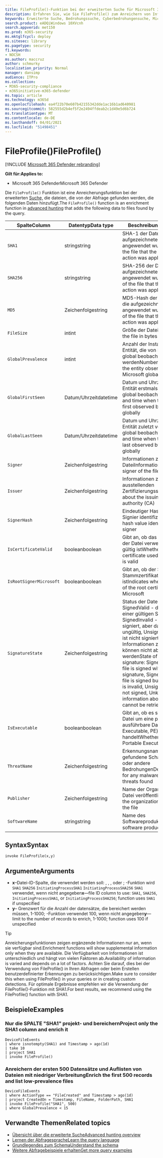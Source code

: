 ```yaml
---
title: FileProfile()-Funktion bei der erweiterten Suche für Microsoft 365 Defender
description: Erfahren Sie, wie Sie FileProfile() zum Anreichern von Informationen zu Dateien in Ihren erweiterten Suchergebnissen verwenden.
keywords: Erweiterte Suche, Bedrohungssuche, Cyberbedrohungensuche, Microsoft Threat Protection, microsoft 365, mtp, m365, Suche, Abfrage, Telemetrie, Schemareferenz, Kusto, FileProfile, Dateiprofil, Funktion, Bereicherung
search.product: eADQiWindows 10XVcnh
search.appverid: met150
ms.prod: m365-security
ms.mktglfcycl: deploy
ms.sitesec: library
ms.pagetype: security
f1.keywords:
- NOCSH
ms.author: maccruz
author: schmurky
localization_priority: Normal
manager: dansimp
audience: ITPro
ms.collection:
- M365-security-compliance
- m365initiative-m365-defender
ms.topic: article
ms.technology: m365d
ms.openlocfilehash: ea4f22b70e607b42155342dde1ac16b1ad640981
ms.sourcegitcommit: 582555d2b4ef5f2e2494ffdeab2c1d49e5d6b724
ms.translationtype: MT
ms.contentlocale: de-DE
ms.lasthandoff: 04/01/2021
ms.locfileid: "51498451"
---
```

# <a name="fileprofile"></a><span data-ttu-id="0de69-104">FileProfile()</span><span class="sxs-lookup"><span data-stu-id="0de69-104">FileProfile()</span></span>

[!INCLUDE [Microsoft 365 Defender rebranding](../includes/microsoft-defender.md)]


<span data-ttu-id="0de69-105">**Gilt für:**</span><span class="sxs-lookup"><span data-stu-id="0de69-105">**Applies to:**</span></span>
- <span data-ttu-id="0de69-106">Microsoft 365 Defender</span><span class="sxs-lookup"><span data-stu-id="0de69-106">Microsoft 365 Defender</span></span>

<span data-ttu-id="0de69-107">Die `FileProfile()` Funktion ist eine Anreicherungsfunktion bei der erweiterten [Suche,](advanced-hunting-overview.md) die dateien, die von der Abfrage gefunden werden, die folgenden Daten hinzufügt.</span><span class="sxs-lookup"><span data-stu-id="0de69-107">The `FileProfile()` function is an enrichment function in [advanced hunting](advanced-hunting-overview.md) that adds the following data to files found by the query.</span></span>

| <span data-ttu-id="0de69-108">Spalte</span><span class="sxs-lookup"><span data-stu-id="0de69-108">Column</span></span> | <span data-ttu-id="0de69-109">Datentyp</span><span class="sxs-lookup"><span data-stu-id="0de69-109">Data type</span></span> | <span data-ttu-id="0de69-110">Beschreibung</span><span class="sxs-lookup"><span data-stu-id="0de69-110">Description</span></span> |
|------------|---------------|-------------|
| `SHA1` | <span data-ttu-id="0de69-111">string</span><span class="sxs-lookup"><span data-stu-id="0de69-111">string</span></span> | <span data-ttu-id="0de69-112">SHA-1 der Datei, auf die die aufgezeichnete Aktion angewendet wurde</span><span class="sxs-lookup"><span data-stu-id="0de69-112">SHA-1 of the file that the recorded action was applied to</span></span> |
| `SHA256` | <span data-ttu-id="0de69-113">string</span><span class="sxs-lookup"><span data-stu-id="0de69-113">string</span></span> | <span data-ttu-id="0de69-114">SHA-256 der Datei, auf die die aufgezeichnete Aktion angewendet wurde</span><span class="sxs-lookup"><span data-stu-id="0de69-114">SHA-256 of the file that the recorded action was applied to</span></span> |
| `MD5` | <span data-ttu-id="0de69-115">Zeichenfolge</span><span class="sxs-lookup"><span data-stu-id="0de69-115">string</span></span> | <span data-ttu-id="0de69-116">MD5-Hash der Datei, auf die die aufgezeichnete Aktion angewendet wurde</span><span class="sxs-lookup"><span data-stu-id="0de69-116">MD5 hash of the file that the recorded action was applied to</span></span> |
| `FileSize` | <span data-ttu-id="0de69-117">int</span><span class="sxs-lookup"><span data-stu-id="0de69-117">int</span></span> | <span data-ttu-id="0de69-118">Größe der Datei in Bytes</span><span class="sxs-lookup"><span data-stu-id="0de69-118">Size of the file in bytes</span></span> |
| `GlobalPrevalence` | <span data-ttu-id="0de69-119">int</span><span class="sxs-lookup"><span data-stu-id="0de69-119">int</span></span> | <span data-ttu-id="0de69-120">Anzahl der Instanzen der Entität, die von Microsoft global beobachtet werden</span><span class="sxs-lookup"><span data-stu-id="0de69-120">Number of instances of the entity observed by Microsoft globally</span></span> |
| `GlobalFirstSeen` | <span data-ttu-id="0de69-121">Datum/Uhrzeit</span><span class="sxs-lookup"><span data-stu-id="0de69-121">datetime</span></span> | <span data-ttu-id="0de69-122">Datum und Uhrzeit, zu dem die Entität erstmals von Microsoft global beobachtet wurde</span><span class="sxs-lookup"><span data-stu-id="0de69-122">Date and time when the entity was first observed by Microsoft globally</span></span> |
| `GlobalLastSeen` | <span data-ttu-id="0de69-123">Datum/Uhrzeit</span><span class="sxs-lookup"><span data-stu-id="0de69-123">datetime</span></span> | <span data-ttu-id="0de69-124">Datum und Uhrzeit, zu dem die Entität zuletzt von Microsoft global beobachtet wurde</span><span class="sxs-lookup"><span data-stu-id="0de69-124">Date and time when the entity was last observed by Microsoft globally</span></span> |
| `Signer` | <span data-ttu-id="0de69-125">Zeichenfolge</span><span class="sxs-lookup"><span data-stu-id="0de69-125">string</span></span> | <span data-ttu-id="0de69-126">Informationen zum Signier der Datei</span><span class="sxs-lookup"><span data-stu-id="0de69-126">Information about the signer of the file</span></span> |
| `Issuer` | <span data-ttu-id="0de69-127">Zeichenfolge</span><span class="sxs-lookup"><span data-stu-id="0de69-127">string</span></span> | <span data-ttu-id="0de69-128">Informationen zur ausstellenden Zertifizierungsstelle</span><span class="sxs-lookup"><span data-stu-id="0de69-128">Information about the issuing certificate authority (CA)</span></span> |
| `SignerHash` | <span data-ttu-id="0de69-129">Zeichenfolge</span><span class="sxs-lookup"><span data-stu-id="0de69-129">string</span></span> | <span data-ttu-id="0de69-130">Eindeutiger Hashwert, der den Signier identifiziert</span><span class="sxs-lookup"><span data-stu-id="0de69-130">Unique hash value identifying the signer</span></span> |
| `IsCertificateValid` | <span data-ttu-id="0de69-131">boolean</span><span class="sxs-lookup"><span data-stu-id="0de69-131">boolean</span></span> | <span data-ttu-id="0de69-132">Gibt an, ob das zum Signieren der Datei verwendete Zertifikat gültig ist</span><span class="sxs-lookup"><span data-stu-id="0de69-132">Whether the certificate used to sign the file is valid</span></span> |
| `IsRootSignerMicrosoft` | <span data-ttu-id="0de69-133">boolean</span><span class="sxs-lookup"><span data-stu-id="0de69-133">boolean</span></span> | <span data-ttu-id="0de69-134">Gibt an, ob der Signier des Stammzertifikats Microsoft ist</span><span class="sxs-lookup"><span data-stu-id="0de69-134">Indicates whether the signer of the root certificate is Microsoft</span></span> |
| `SignatureState` | <span data-ttu-id="0de69-135">Zeichenfolge</span><span class="sxs-lookup"><span data-stu-id="0de69-135">string</span></span> | <span data-ttu-id="0de69-136">Status der Dateisignatur: SignedValid - die Datei ist mit einer gültigen Signatur signiert, SignedInvalid - die Datei ist signiert, aber das Zertifikat ist ungültig, Unsigned - die Datei ist nicht signiert, unbekannt - Informationen zur Datei können nicht abgerufen werden</span><span class="sxs-lookup"><span data-stu-id="0de69-136">State of the file signature: SignedValid - the file is signed with a valid signature, SignedInvalid - the file is signed but the certificate is invalid, Unsigned - the file is not signed, Unknown - information about the file cannot be retrieved</span></span>
| `IsExecutable` | <span data-ttu-id="0de69-137">boolean</span><span class="sxs-lookup"><span data-stu-id="0de69-137">boolean</span></span> | <span data-ttu-id="0de69-138">Gibt an, ob es sich bei der Datei um eine portable ausführbare Datei (Portable Executable, PE) handelt</span><span class="sxs-lookup"><span data-stu-id="0de69-138">Whether the file is a Portable Executable (PE) file</span></span> |
| `ThreatName` | <span data-ttu-id="0de69-139">Zeichenfolge</span><span class="sxs-lookup"><span data-stu-id="0de69-139">string</span></span> | <span data-ttu-id="0de69-140">Erkennungsname für gefundene Schadsoftware oder andere Bedrohungen</span><span class="sxs-lookup"><span data-stu-id="0de69-140">Detection name for any malware or other threats found</span></span> |
| `Publisher` | <span data-ttu-id="0de69-141">Zeichenfolge</span><span class="sxs-lookup"><span data-stu-id="0de69-141">string</span></span> | <span data-ttu-id="0de69-142">Name der Organisation, die die Datei veröffentlicht hat</span><span class="sxs-lookup"><span data-stu-id="0de69-142">Name of the organization that published the file</span></span> |
| `SoftwareName` | <span data-ttu-id="0de69-143">string</span><span class="sxs-lookup"><span data-stu-id="0de69-143">string</span></span> | <span data-ttu-id="0de69-144">Name des Softwareprodukts</span><span class="sxs-lookup"><span data-stu-id="0de69-144">Name of the software product</span></span> |

## <a name="syntax"></a><span data-ttu-id="0de69-145">Syntax</span><span class="sxs-lookup"><span data-stu-id="0de69-145">Syntax</span></span>

```kusto
invoke FileProfile(x,y)
```

## <a name="arguments"></a><span data-ttu-id="0de69-146">Argumente</span><span class="sxs-lookup"><span data-stu-id="0de69-146">Arguments</span></span>

- <span data-ttu-id="0de69-147">**x**–Datei-ID-Spalte, die verwendet werden soll: , , , oder ; -Funktion wird `SHA1` `SHA256` `InitiatingProcessSHA1` `InitiatingProcessSHA256` `SHA1` verwendet, wenn nicht angegeben</span><span class="sxs-lookup"><span data-stu-id="0de69-147">**x**—file ID column to use: `SHA1`, `SHA256`, `InitiatingProcessSHA1`, or `InitiatingProcessSHA256`; function uses `SHA1` if unspecified</span></span>
- <span data-ttu-id="0de69-148">**y**– Grenzwert für die Anzahl der datensätze, die bereichert werden müssen, 1-1000; -Funktion verwendet 100, wenn nicht angegeben</span><span class="sxs-lookup"><span data-stu-id="0de69-148">**y**—limit to the number of records to enrich, 1-1000; function uses 100 if unspecified</span></span>


>[!TIP]
> <span data-ttu-id="0de69-149">Anreicherungsfunktionen zeigen ergänzende Informationen nur an, wenn sie verfügbar sind.</span><span class="sxs-lookup"><span data-stu-id="0de69-149">Enrichment functions will show supplemental information only when they are available.</span></span> <span data-ttu-id="0de69-150">Die Verfügbarkeit von Informationen ist unterschiedlich und hängt von vielen Faktoren ab.</span><span class="sxs-lookup"><span data-stu-id="0de69-150">Availability of information is varied and depends on a lot of factors.</span></span> <span data-ttu-id="0de69-151">Achten Sie darauf, dies bei der Verwendung von FileProfile() in Ihren Abfragen oder beim Erstellen benutzerdefinierter Erkennungen zu berücksichtigen.</span><span class="sxs-lookup"><span data-stu-id="0de69-151">Make sure to consider this when using FileProfile() in your queries or in creating custom detections.</span></span> <span data-ttu-id="0de69-152">Für optimale Ergebnisse empfehlen wir die Verwendung der FileProfile()-Funktion mit SHA1.</span><span class="sxs-lookup"><span data-stu-id="0de69-152">For best results, we recommend using the FileProfile() function with SHA1.</span></span>

## <a name="examples"></a><span data-ttu-id="0de69-153">Beispiele</span><span class="sxs-lookup"><span data-stu-id="0de69-153">Examples</span></span>

### <a name="project-only-the-sha1-column-and-enrich-it"></a><span data-ttu-id="0de69-154">Nur die SPALTE "SHA1" projekt- und bereichern</span><span class="sxs-lookup"><span data-stu-id="0de69-154">Project only the SHA1 column and enrich it</span></span>

```kusto
DeviceFileEvents
| where isnotempty(SHA1) and Timestamp > ago(1d)
| take 10
| project SHA1
| invoke FileProfile()
```

### <a name="enrich-the-first-500-records-and-list-low-prevalence-files"></a><span data-ttu-id="0de69-155">Anreichern der ersten 500 Datensätze und Auflisten von Dateien mit niedriger Verbreitung</span><span class="sxs-lookup"><span data-stu-id="0de69-155">Enrich the first 500 records and list low-prevalence files</span></span>

```kusto
DeviceFileEvents
| where ActionType == "FileCreated" and Timestamp > ago(1d)
| project CreatedOn = Timestamp, FileName, FolderPath, SHA1
| invoke FileProfile("SHA1", 500) 
| where GlobalPrevalence < 15
```

## <a name="related-topics"></a><span data-ttu-id="0de69-156">Verwandte Themen</span><span class="sxs-lookup"><span data-stu-id="0de69-156">Related topics</span></span>
- [<span data-ttu-id="0de69-157">Übersicht über die erweiterte Suche</span><span class="sxs-lookup"><span data-stu-id="0de69-157">Advanced hunting overview</span></span>](advanced-hunting-overview.md)
- [<span data-ttu-id="0de69-158">Lernen der Abfragesprache</span><span class="sxs-lookup"><span data-stu-id="0de69-158">Learn the query language</span></span>](advanced-hunting-query-language.md)
- [<span data-ttu-id="0de69-159">Grundlegendes zum Schema</span><span class="sxs-lookup"><span data-stu-id="0de69-159">Understand the schema</span></span>](advanced-hunting-schema-tables.md)
- [<span data-ttu-id="0de69-160">Weitere Abfragebeispiele erhalten</span><span class="sxs-lookup"><span data-stu-id="0de69-160">Get more query examples</span></span>](advanced-hunting-shared-queries.md)
